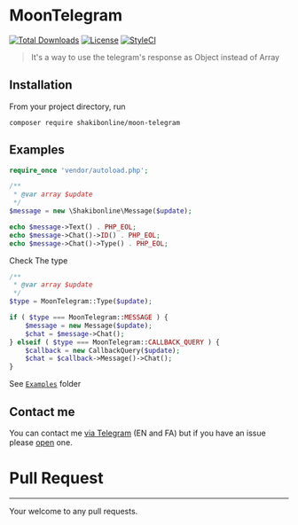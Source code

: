 # MoonTelegram

[![Total Downloads](https://poser.pugx.org/shakibonline/moon-telegram/downloads)](https://packagist.org/packages/shakibonline/moon-telegram)
[![License](https://poser.pugx.org/shakibonline/moon-telegram/license)](https://packagist.org/packages/shakibonline/moon-telegram)
[![StyleCI](https://styleci.io/repos/93853503/shield?branch=master)](https://styleci.io/repos/93853503)

> It's a way to use the telegram's response as Object instead of Array

Installation
---------
From your project directory, run
```
composer require shakibonline/moon-telegram
```

Examples
---------
```php
require_once 'vendor/autoload.php';

/**
 * @var array $update
 */
$message = new \Shakibonline\Message($update);

echo $message->Text() . PHP_EOL;
echo $message->Chat()->ID() . PHP_EOL;
echo $message->Chat()->Type() . PHP_EOL;
```

Check The type
```php
/**
 * @var array $update
 */
$type = MoonTelegram::Type($update);

if ( $type === MoonTelegram::MESSAGE ) {
	$message = new Message($update);
	$chat = $message->Chat();
} elseif ( $type === MoonTelegram::CALLBACK_QUERY ) {
	$callback = new CallbackQuery($update);
	$chat = $callback->Message()->Chat();
}
```

See [`Examples`](https://github.com/shakibonline/MoonTelegram/tree/master/Examples) folder

Contact me
------------
You can contact me [via Telegram](https://telegram.me/abbasShakiba) (EN and FA) but if you have an issue please [open](https://github.com/shakibonline/MoonTelegram/issues) one.

# Pull Request
------------
Your welcome to any pull requests.
